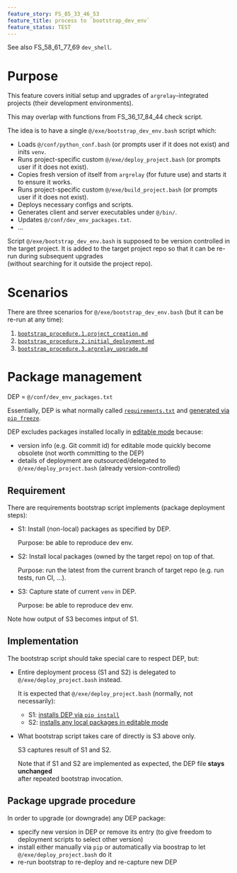 ```yaml
---
feature_story: FS_85_33_46_53
feature_title: process to `bootstrap_dev_env`
feature_status: TEST
---
```


See also FS_58_61_77_69 `dev_shell`.

# Purpose

This feature covers initial setup and upgrades of `argrelay`-integrated projects (their development environments).

This may overlap with functions from FS_36_17_84_44 check script.

The idea is to have a single `@/exe/bootstrap_dev_env.bash` script which:
*   Loads `@/conf/python_conf.bash` (or prompts user if it does not exist) and inits `venv`.
*   Runs project-specific custom `@/exe/deploy_project.bash` (or prompts user if it does not exist).
*   Copies fresh version of itself from `argrelay` (for future use) and starts it to ensure it works.
*   Runs project-specific custom `@/exe/build_project.bash` (or prompts user if it does not exist).
*   Deploys necessary configs and scripts.
*   Generates client and server executables under `@/bin/`.
*   Updates `@/conf/dev_env_packages.txt`.
*   ...

Script `@/exe/bootstrap_dev_env.bash` is supposed to be version controlled in the target project.
It is added to the target project repo so that it can be re-run during subsequent upgrades<br/>
(without searching for it outside the project repo).

# Scenarios

There are three scenarios for `@/exe/bootstrap_dev_env.bash` (but it can be re-run at any time):
1. [`bootstrap_procedure.1.project_creation.md`][bootstrap_procedure.1.project_creation.md]
2. [`bootstrap_procedure.2.initial_deployment.md`][bootstrap_procedure.2.initial_deployment.md]
3. [`bootstrap_procedure.3.argrelay_upgrade.md`][bootstrap_procedure.3.argrelay_upgrade.md]

# Package management

DEP = `@/conf/dev_env_packages.txt`

Essentially, DEP is what normally called [`requirements.txt`][requirements_txt] and [generated via `pip freeze`][DEP_generation].

DEP excludes packages installed locally in [editable mode][editable_mode] because:
*   version info (e.g. Git commit id) for editable mode quickly become obsolete (not worth committing to the DEP)
*   details of deployment are outsourced/delegated to `@/exe/deploy_project.bash` (already version-controlled)

## Requirement

There are requirements bootstrap script implements (package deployment steps):

*   S1: Install (non-local) packages as specified by DEP.

    Purpose: be able to reproduce dev env.

*   S2: Install local packages (owned by the target repo) on top of that.

    Purpose: run the latest from the current branch of target repo (e.g. run tests, run CI, ...).

*   S3: Capture state of current `venv` in DEP.

    Purpose: be able to reproduce dev env.

Note how output of S3 becomes intput of S1.

## Implementation

The bootstrap script should take special care to respect DEP, but:

*   Entire deployment process (S1 and S2) is delegated to `@/exe/deploy_project.bash` instead.

    It is expected that `@/exe/deploy_project.bash` (normally, not necessarily):
    *   S1: [installs DEP via `pip install`][DEP_deployment]
    *   S2: [installs any local packages in editable mode][local_deployment]

*   What bootstrap script takes care of directly is S3 above only.

    S3 captures result of S1 and S2.

    Note that if S1 and S2 are implemented as expected, the DEP file **stays unchanged**<br/>
    after repeated bootstrap invocation.

## Package upgrade procedure

In order to upgrade (or downgrade) any DEP package:
*   specify new version in DEP or remove its entry (to give freedom to deployment scripts to select other version)
*   install either manually via `pip` or automatically via boostrap to let `@/exe/deploy_project.bash` do it
*   re-run bootstrap to re-deploy and re-capture new DEP

[bootstrap_procedure.1.project_creation.md]: ../dev_notes/bootstrap_procedure.1.project_creation.md
[bootstrap_procedure.2.initial_deployment.md]: ../dev_notes/bootstrap_procedure.2.initial_deployment.md
[bootstrap_procedure.3.argrelay_upgrade.md]: ../dev_notes/bootstrap_procedure.3.argrelay_upgrade.md

[requirements_txt]: https://www.google.com/search?q=python+requirements.txt
[editable_mode]: https://github.com/pypa/packaging.python.org/blob/6c27b1f0517ba3db46558a7d0b821ce701307b80/source/guides/distributing-packages-using-setuptools.rst#working-in-development-mode
[DEP_generation]: https://github.com/argrelay/argrelay/blob/v0.5.0.final/exe/bootstrap_dev_env.bash#L499
[DEP_deployment]: https://github.com/argrelay/argrelay/blob/v0.5.0.final/exe/deploy_project.bash#L10
[local_deployment]: https://github.com/argrelay/argrelay/blob/v0.5.0.final/exe/deploy_project.bash#L14

